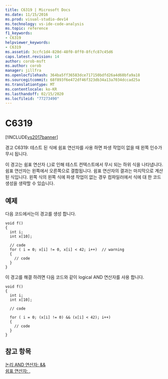 ```yaml
---
title: C6319 | Microsoft Docs
ms.date: 11/15/2016
ms.prod: visual-studio-dev14
ms.technology: vs-ide-code-analysis
ms.topic: reference
f1_keywords:
- C6319
helpviewer_keywords:
- C6319
ms.assetid: 3ccfc1d4-820d-48f0-8ff0-8fcfc87c45d6
caps.latest.revision: 14
author: corob-msft
ms.author: corob
manager: jillfra
ms.openlocfilehash: 364ba5ff36583dce717150bdfd26a4d60bfa9a18
ms.sourcegitcommit: 68f893f6e472df46f323db34a13a7034dccad25a
ms.translationtype: MT
ms.contentlocale: ko-KR
ms.lasthandoff: 02/15/2020
ms.locfileid: "77273490"
---
```

# <a name="c6319"></a>C6319
[!INCLUDE[vs2017banner](../includes/vs2017banner.md)]

경고 C6319: 테스트 된 식에 쉼표 연산자를 사용 하면 파생 작업이 없을 때 왼쪽 인수가 무시 됩니다.  
  
 이 경고는 쉼표 연산자 (,)로 인해 테스트 컨텍스트에서 무시 되는 하위 식을 나타냅니다. 쉼표 연산자는 왼쪽에서 오른쪽으로 결합됩니다. 쉼표 연산자의 결과는 마지막으로 계산 된 식입니다. 왼쪽 식의 왼쪽 식에 파생 작업이 없는 경우 컴파일러에서 식에 대 한 코드 생성을 생략할 수 있습니다.  
  
## <a name="example"></a>예제  
 다음 코드에서는이 경고를 생성 합니다.  
  
```  
void f()  
{  
  int i;  
  int x[10];  
  
  // code   
  for ( i = 0; x[i] != 0, x[i] < 42; i++)  // warning  
  {  
    // code  
  }  
}  
```  
  
 이 경고를 해결 하려면 다음 코드와 같이 logical AND 연산자를 사용 합니다.  
  
```  
void f()  
{  
  int i;  
  int x[10];  
  
  // code   
  
  for ( i = 0; (x[i] != 0) && (x[i] < 42); i++)   
  {  
    // code  
  }  
}   
```  
  
## <a name="see-also"></a>참고 항목  
 [논리 AND 연산자: &&](https://msdn.microsoft.com/library/50cfa664-a8c4-4b31-9bab-2f80d7cd2d1f)   
 [쉼표 연산자: ,](https://msdn.microsoft.com/library/38e0238e-19da-42ba-ae62-277bfdab6090)
